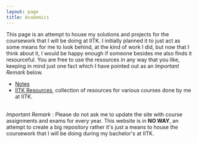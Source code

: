 ```yaml
---
layout: page
title: Academics
---
```


This page is an attempt to house my solutions and projects for the coursework that I will be doing at IITK. I initially planned it to just act as some means for me to look behind, at the kind of work I did, but now that I think about it, I would be happy enough if someone besides me also finds it resourceful. You are free to use the resources in any way that you like, keeping in mind just one fact which I have pointed out as an _Important Remark_ below.  

* [Notes](/blog/notes)
* [IITK Resources](/blog/iitk-resources), collection of resources for various courses done by me at IITK.

\
_Important Remark_ : Please do not ask me to update the site with course assignments and exams for every year. This website is in **NO WAY**, an attempt to create a big repository rather it's just a means to house the coursework that I will be doing during my bachelor's at IITK.
